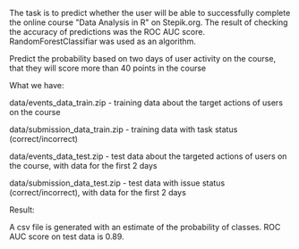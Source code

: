 The task is to predict whether the user will be able to successfully complete the online course "Data Analysis in R" on Stepik.org.
The result of checking the accuracy of predictions was the ROC AUC score.
RandomForestClassifiar was used as an algorithm.

Predict the probability based on two days of user activity on the course, that they will score more than 40 points in the course

What we have: 

data/events_data_train.zip - training data about the target actions of users on the course

data/submission_data_train.zip - training data with task status (correct/incorrect)

data/events_data_test.zip - test data about the targeted actions of users on the course, with data for the first 2 days

data/submission_data_test.zip - test data with issue status (correct/incorrect), with data for the first 2 days


Result:

A csv file is generated with an estimate of the probability of classes.
ROC AUC score on test data is 0.89.

